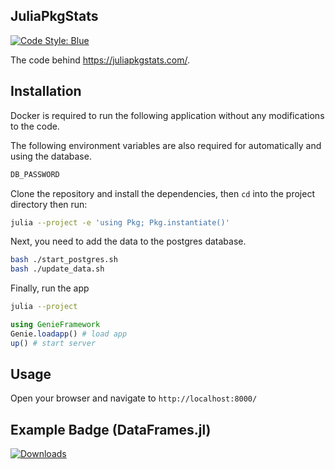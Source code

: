 ## JuliaPkgStats

[![Code Style: Blue](https://img.shields.io/badge/code%20style-blue-4495d1.svg)](https://github.com/JuliaDiff/BlueStyle)

The code behind https://juliapkgstats.com/. 

## Installation

Docker is required to run the following application without any modifications to the code.

The following environment variables are also required for automatically and using the database.

```bash
DB_PASSWORD
```
Clone the repository and install the dependencies, then `cd` into the project directory then run:

```bash
julia --project -e 'using Pkg; Pkg.instantiate()'
```

Next, you need to add the data to the postgres database.
```bash
bash ./start_postgres.sh
bash ./update_data.sh
```

Finally, run the app

```bash
julia --project
```

```julia
using GenieFramework
Genie.loadapp() # load app
up() # start server
```

## Usage

Open your browser and navigate to `http://localhost:8000/`

## Example Badge (DataFrames.jl)

[![Downloads](https://img.shields.io/badge/dynamic/json?url=http%3A%2F%2Fjuliapkgstats.com%2Fapi%2Fv1%2Fmonthly_downloads%2FDataFrames&query=total_requests&suffix=%2Fmonth&label=Downloads)](https://juliapkgstats.com/pkg/DataFrames)
